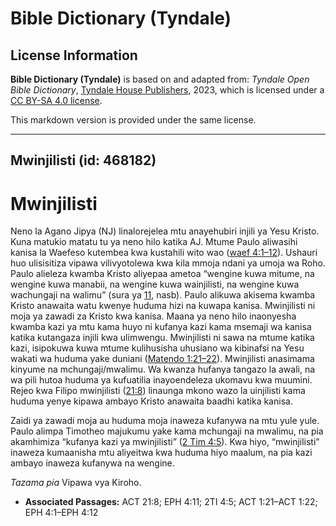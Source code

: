 # Bible Dictionary (Tyndale)

## License Information

**Bible Dictionary (Tyndale)** is based on and adapted from: _Tyndale Open Bible Dictionary_, [Tyndale House Publishers](https://tyndaleopenresources.com/), 2023, which is licensed under a [CC BY-SA 4.0 license](https://creativecommons.org/licenses/by-sa/4.0/legalcode.en).

This markdown version is provided under the same license.



--------------------------------

## Mwinjilisti (id: 468182)

Mwinjilisti
===========

Neno la Agano Jipya (NJ) linalorejelea mtu anayehubiri injili ya Yesu Kristo. Kuna matukio matatu tu ya neno hilo katika AJ. Mtume Paulo aliwasihi kanisa la Waefeso kutembea kwa kustahili wito wao ([waef 4:1–12](https://ref.ly/Eph4:1-Eph4:12)). Ushauri huo ulisisitiza vipawa vilivyotolewa kwa kila mmoja ndani ya umoja wa Roho. Paulo alieleza kwamba Kristo aliyepaa ametoa “wengine kuwa mitume, na wengine kuwa manabii, na wengine kuwa wainjilisti, na wengine kuwa wachungaji na walimu” (sura ya [11](https://ref.ly/Eph4:11), nasb). Paulo alikuwa akisema kwamba Kristo anawaita watu kwenye huduma hizi na kuwapa kanisa. Mwinjilisti ni moja ya zawadi za Kristo kwa kanisa. Maana ya neno hilo inaonyesha kwamba kazi ya mtu kama huyo ni kufanya kazi kama msemaji wa kanisa katika kutangaza injili kwa ulimwengu. Mwinjilisti ni sawa na mtume katika kazi, isipokuwa kuwa mtume kulihusisha uhusiano wa kibinafsi na Yesu wakati wa huduma yake duniani ([Matendo 1:21–22](https://ref.ly/Acts1:21-Acts1:22)). Mwinjilisti anasimama kinyume na mchungaji/mwalimu. Wa kwanza hufanya tangazo la awali, na wa pili hutoa huduma ya kufuatilia inayoendeleza ukomavu kwa muumini. Rejeo kwa Filipo mwinjilisti ([21:8](https://ref.ly/Acts21:8)) linaunga mkono wazo la uinjilisti kama huduma yenye kipawa ambayo Kristo anawaita baadhi katika kanisa.

Zaidi ya zawadi moja au huduma moja inaweza kufanywa na mtu yule yule. Paulo alimpa Timotheo majukumu yake kama mchungaji na mwalimu, na pia akamhimiza “kufanya kazi ya mwinjilisti” ([2 Tim 4:5](https://ref.ly/2Tim4:5)). Kwa hiyo, “mwinjilisti” inaweza kumaanisha mtu aliyeitwa kwa huduma hiyo maalum, na pia kazi ambayo inaweza kufanywa na wengine.

*Tazama pia* Vipawa vya Kiroho.

* **Associated Passages:** ACT 21:8; EPH 4:11; 2TI 4:5; ACT 1:21–ACT 1:22; EPH 4:1–EPH 4:12

